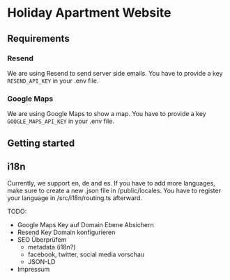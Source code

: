 # Holiday Apartment Website

## Requirements
### Resend
We are using Resend to send server side emails.
You have to provide a key `RESEND_API_KEY` in your .env file.

### Google Maps
We are using Google Maps to show a map.
You have to provide a key `GOOGLE_MAPS_API_KEY` in your .env file.

## Getting started

## i18n
Currently, we support en, de and es.
If you have to add more languages, make sure to create a new .json file in /public/locales.
You have to register your language in /src/i18n/routing.ts afterward.

TODO:
- Google Maps Key auf Domain Ebene Absichern
- Resend Key Domain konfigurieren
- SEO Überprüfem
  - metadata (i18n?)
  - facebook, twitter, social media vorschau
  - JSON-LD
- Impressum